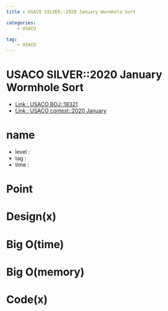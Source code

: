 ```yaml
---
title : USACO SILVER::2020 January Wormhole Sort

categories:
    - USACO

tag:
    - USACO
---
```

# USACO SILVER::2020 January Wormhole Sort
- [Link : USACO BOJ::18321](https://www.acmicpc.net/problem/18321)
- [Link : USACO contest::2020 January](http://www.usaco.org/index.php?page=jan20results)

# name

- level :
- tag :
- time :

# Point

# Design(x)

# Big O(time)

# Big O(memory)

# Code(x)


